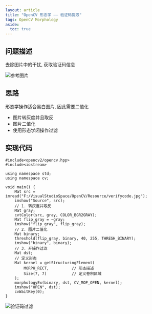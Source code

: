 ```yaml
---
layout: article
title: "OpenCV 形态学 —— 验证码提取"
tags: OpenCV Morphology
aside:
  toc: true
---
```


## 问题描述
去除图片中的干扰, 获取验证码信息

![参考图片](https://i.loli.net/2019/05/29/5cee1e61d673517139.png)

## 思路
形态学操作适合黑白图片, 因此需要二值化
- 图片转灰度并且取反
- 图片二值化
- 使用形态学闭操作过滤

<!--more-->

## 实现代码
```
#include<opencv2/opencv.hpp>
#include<iostream>

using namespace std;
using namespace cv;

void main() {
	Mat src = imread("F:/VisualStudioSpace/OpenCV/Resource/verifycode.jpg");
	imshow("Source", src);
	// 1. 转灰度并取反
	Mat gray;
	cvtColor(src, gray, COLOR_BGR2GRAY);
	Mat flip_gray = ~gray;
	imshow("flip_gray", flip_gray);
	// 2. 图片二值化
	Mat binary;
	threshold(flip_gray, binary, 40, 255, THRESH_BINARY);
	imshow("binary", binary);
	// 3. 开操作过滤
	Mat dst;
	// 定义形态
	Mat kernel = getStructuringElement(
		MORPH_RECT,          // 形态描述
		Size(7, 7)           // 定义卷积区域
	);
	morphologyEx(binary, dst, CV_MOP_OPEN, kernel);
	imshow("OPEN", dst);
	cvWaitKey(0);
}
```

![验证码过滤](https://i.loli.net/2019/05/29/5cee1e6ea723587147.png)
